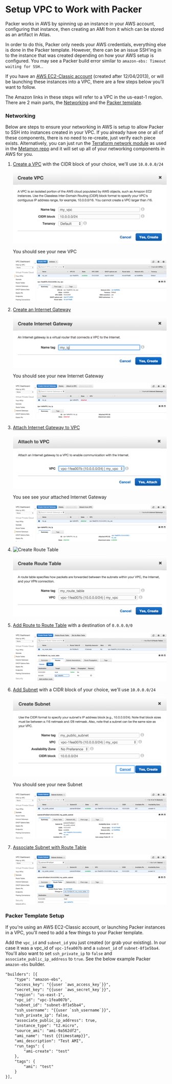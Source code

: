 # Setup VPC to Work with Packer

Packer works in AWS by spinning up an instance in your AWS account, configuring that instance, then creating an AMI from it which can be stored as an artifact in Atlas.

In order to do this, Packer only needs your AWS credentials, everything else is done in the Packer template. However, there can be an issue SSH'ing in to the instance that was created depending on how your AWS setup is configured. You may see a Packer build error similar to `amazon-ebs: Timeout waiting for SSH.`.

If you have an [AWS EC2-Classic account](http://docs.aws.amazon.com/AWSEC2/latest/UserGuide/using-vpc.html#differences-ec2-classic-vpc) (created after 12/04/2013), or will be launching these instances into a VPC, there are a few steps below you'll want to follow.

The Amazon links in these steps will refer to a VPC in the us-east-1 region. There are 2 main parts, the [Networking](#networking) and the [Packer template](#packer-template-setup).

### Networking

Below are steps to ensure your networking in AWS is setup to allow Packer to SSH into instances created in your VPC. If you already have one or all of these components, there is no need to re-create, just verify each piece exists. Alternatively, you can just run the [Terraform network module](../metamon/ops/terraform/network) as used in the [Metamon repo](../metamon) and it will set up all of your networking components in AWS for you.

1. [Create a VPC](https://console.aws.amazon.com/vpc/home?region=us-east-1#vpcs:) with the CIDR block of your choice, we'll use `10.0.0.0/24`

   ![Create VPC](screenshots/create_vpc.png)

   You should see your new VPC

   ![VPC](screenshots/vpc.png)
1. [Create an Internet Gateway](https://console.aws.amazon.com/vpc/home?region=us-east-1#igws:)

   ![Create Internet Gateway](screenshots/create_ig.png)

   You should see your new Internet Gateway

   ![Internet Gateway Unattached](screenshots/ig_unattached.png)
1. [Attach Internet Gateway to VPC](https://console.aws.amazon.com/vpc/home?region=us-east-1#igws:)

   ![Attach Internet Gateway to VPC](screenshots/attach_ig_to_vpc.png)

   You see see your attached Internet Gateway

   ![Internet Gateway Attached](screenshots/ig_attached.png)
1. ![Create Route Table](https://console.aws.amazon.com/vpc/home?region=us-east-1#routetables:)

   ![Create Route Table](screenshots/create_route_table.png)
1. [Add Route to Route Table](https://console.aws.amazon.com/vpc/home?region=us-east-1#routetables:) with a destination of `0.0.0.0/0`

   ![Create Route](screenshots/create_route.png)
1. [Add Subnet](https://console.aws.amazon.com/vpc/home?region=us-east-1#subnets:) with a CIDR block of your choice, we'll use `10.0.0.0/24`

   ![Create Subnet](screenshots/create_subnet.png)

   You should see your new Subnet

   ![Subnet](screenshots/subnet.png)
1. [Associate Subnet with Route Table](https://console.aws.amazon.com/vpc/home?region=us-east-1#subnets:)

   ![Associate Subnet with Route Table](screenshots/update_route_table.png)

### Packer Template Setup

If you're using an AWS EC2-Classic account, or launching Packer instances in a VPC, you'll need to add a few things to your Packer template.

Add the `vpc_id` and `subnet_id` you just created (or grab your existing). In our case it was a vpc\_id of `vpc-1fea007b` and a `subnet_id` of `subnet-8f1e5ba4`. You'll also want to set `ssh_private_ip` to `false` and `associate_public_ip_address` to `true`. See the below example Packer `amazon-ebs` builder.

```
"builders": [{
    "type": "amazon-ebs",
    "access_key": "{{user `aws_access_key`}}",
    "secret_key": "{{user `aws_secret_key`}}",
    "region": "us-east-1",
    "vpc_id": "vpc-1fea007b",
    "subnet_id": "subnet-8f1e5ba4",
    "ssh_username": "{{user `ssh_username`}}",
    "ssh_private_ip": false,
    "associate_public_ip_address": true,
    "instance_type": "t2.micro",
    "source_ami": "ami-9a562df2",
    "ami_name": "test {{timestamp}}",
    "ami_description": "Test AMI",
    "run_tags": {
        "ami-create": "test"
    },
    "tags": {
        "ami": "test"
    }
}],
```
